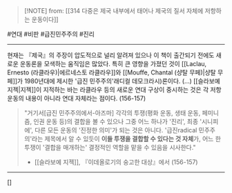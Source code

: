  > [!NOTE] from: [[314 다중은 제국 내부에서 태어나 제국의 질서 자체에 저항하는 운동이다]]

#연대 #비판 #급진민주주의 #진리 

--- 
현재는 『제국』의 주장이 압도적으로 널리 알려져 있으나 이 책이 출간되기 전에도 새로운 운동론을 모색하는 움직임은 많았다. 특히 큰 영향을 가졌던 것이 [[Laclau, Ernesto (라클라우)|에르네스토 라클라우]]와 [[Mouffe, Chantal (샹탈 무페)|샹탈 무페]]가 1980년대에 제시한 '급진 민주주의'래디컬 데모크라시)론이다. (...) [[슬라보예 지젝|지젝]]이 지적하는 바는 라클라우 등의 새로운 연대 구상이 중시하는 것은 각 저항 운동의 내용이 아니라 연대 자체라는 점이다. (156-157)

> "거기서[급진 민주주의에서-아즈마] 각각의 투쟁(평화 운동, 생태 운동, 페미니즘, 인권 운동 등)의 결합을 볼 수 있으나 그중 어느 하나가 '진리', 최종 '시니피에', 다른 모든 운동의 '진정한 의미'가 되는 것은 아니다. '급진radical 민주주의'라는 제목에서 알 수 있듯이 **이들 투쟁을 결합할 수 있다는 것 자체**가, 어느 한 투쟁이 '결합을 매개하는' 결정적인 역할을 맡을 수 있음을 시사한다." 
> - [[슬라보예 지젝]], 『이데올로기의 숭고한 대상』에서 (156-157)


--- 
[]